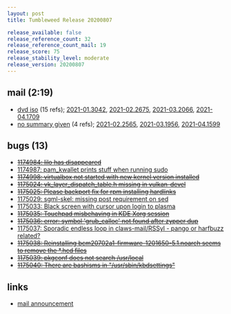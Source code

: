 ```yaml
---
layout: post
title: Tumbleweed Release 20200807

release_available: false
release_reference_count: 32
release_reference_count_mail: 19
release_score: 75
release_stability_level: moderate
release_version: 20200807
---
```


## mail (2:19)

- [dvd iso](https://lists.opensuse.org/opensuse-factory/2020-08/msg00183.html) (15 refs); [2021-01.3042](https://github.com/boombatower/tumbleweed-review/issues/10), [2021-02.2675](https://github.com/boombatower/tumbleweed-review/issues/10), [2021-03.2066](https://github.com/boombatower/tumbleweed-review/issues/10), [2021-04.1709](https://github.com/boombatower/tumbleweed-review/issues/10)
- [no summary given](https://github.com/boombatower/tumbleweed-review/issues/10) (4 refs); [2021-02.2565](https://github.com/boombatower/tumbleweed-review/issues/10), [2021-03.1956](https://github.com/boombatower/tumbleweed-review/issues/10), [2021-04.1599](https://github.com/boombatower/tumbleweed-review/issues/10)

## bugs (13)

<!--more-->

- ~~[1174984: lilo has disappeared](https://bugzilla.opensuse.org/show_bug.cgi?id=1174984)~~
- [1174987: pam_kwallet prints stuff when running sudo](https://bugzilla.opensuse.org/show_bug.cgi?id=1174987)
- ~~[1174998: virtualbox not started with new kernel version installed](https://bugzilla.opensuse.org/show_bug.cgi?id=1174998)~~
- ~~[1175024: vk_layer_dispatch_table.h missing in vulkan-devel](https://bugzilla.opensuse.org/show_bug.cgi?id=1175024)~~
- ~~[1175025: Please backport fix for rpm installing hardlinks](https://bugzilla.opensuse.org/show_bug.cgi?id=1175025)~~
- [1175029: sgml-skel: missing post requirement on sed](https://bugzilla.opensuse.org/show_bug.cgi?id=1175029)
- [1175033: Black screen with cursor upon login to plasma](https://bugzilla.opensuse.org/show_bug.cgi?id=1175033)
- ~~[1175035: Touchpad misbehaving in KDE Xorg session](https://bugzilla.opensuse.org/show_bug.cgi?id=1175035)~~
- ~~[1175036: error: symbol 'grub_calloc' not found after zypper dup](https://bugzilla.opensuse.org/show_bug.cgi?id=1175036)~~
- [1175037: Sporadic endless loop in claws-mail/RSSyl - pango or harfbuzz related?](https://bugzilla.opensuse.org/show_bug.cgi?id=1175037)
- ~~[1175038: Reinstalling bcm20702a1-firmware-1201650-5.1.noarch seems to remove the *.hcd files](https://bugzilla.opensuse.org/show_bug.cgi?id=1175038)~~
- ~~[1175039: pkgconf does not search /usr/local](https://bugzilla.opensuse.org/show_bug.cgi?id=1175039)~~
- ~~[1175040: There are bashisms in "/usr/sbin/kbdsettings"](https://bugzilla.opensuse.org/show_bug.cgi?id=1175040)~~



## links

- [mail announcement](https://github.com/boombatower/tumbleweed-review/issues/10)
